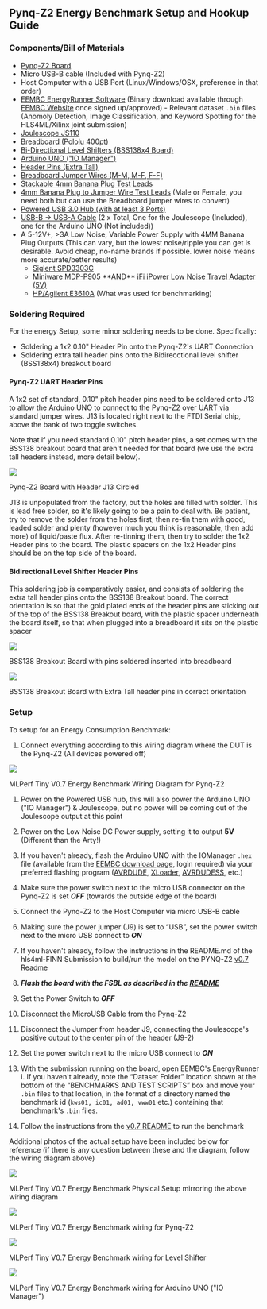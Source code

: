 ## Pynq-Z2 Energy Benchmark Setup and Hookup Guide

### Components/Bill of Materials

-   [Pynq-Z2 Board](https://www.newark.com/tul-corporation/1m1-m000127dva/tul-pynq-z2-advanced-kit-rohs/dp/69AC1753)
-   Micro USB-B cable (Included with Pynq-Z2)
-   Host Computer with a USB Port (Linux/Windows/OSX, preference in that order)
-    [EEMBC EnergyRunner Software](https://github.com/eembc/energyrunner) (Binary download available through [EEMBC Website](https://www.eembc.org/) once signed up/approved)
    -   Relevant dataset `.bin` files (Anomoly Detection, Image Classification, and Keyword Spotting for the HLS4ML/Xilinx joint submission)
-   [Joulescope JS110](https://www.digikey.com/en/products/detail/joulescope%C2%AE/JS110-K000-001/13686734)
-   [Breadboard (Pololu 400pt)](https://www.digikey.com/en/products/detail/pololu-corporation/351/11586984) 
-   [Bi-Directional Level Shifters (BSS138x4 Board)](https://www.digikey.com/en/products/detail/adafruit-industries-llc/757/4990756)
-   [Arduino UNO ("IO Manager")](https://www.digikey.com/en/products/detail/arduino/A000066/2784006)
-   [Header Pins (Extra Tall)](https://www.digikey.com/en/products/detail/samtec-inc/MTSW-110-09-S-S-330/8162605) 
-   [Breadboard Jumper Wires (M-M, M-F, F-F)](https://www.amazon.com/EDGELEC-Breadboard-Optional-Assorted-Multicolored/dp/B07GD2BWPY)
-   [Stackable 4mm Banana Plug Test Leads](https://www.amazon.com/Sumnacon-Stackable-Silicone-Multimeter-Electrical/dp/B07179VF5J/)
-   [4mm Banana Plug to Jumper Wire Test Leads](https://www.amazon.com/Goupchn-Stackable-Breadboard-Flexible-Electrical/dp/B08KZGPTLM?th=1) (Male or Female, you need both but can use the Breadboard jumper wires to convert)
-   [Powered USB 3.0 Hub (with at least 3 Ports)](https://www.digikey.com/en/products/detail/adafruit-industries-llc/757/4990756) 
-   [USB-B → USB-A Cable](https://www.amazon.com/StarTech-com-3-Feet-USB-Certified-Cable/dp/B001GTW5Z2) (2 x Total, One for the Joulescope (Included), one for the Arduino UNO (Not included))
-   A 5-12V+, >3A Low Noise, Variable Power Supply with 4MM Banana Plug Outputs (This can vary, but the lowest noise/ripple you can get is desirable. Avoid cheap, no-name brands if possible. lower noise means more accurate/better results)
    -   [Siglent SPD3303C](https://www.amazon.com/Siglent-Technologies-SPD3303C-Power-Supply/dp/B01HENYNZS)
    -   [Miniware MDP-P905](https://www.amazon.com/SainSmart-MDP-P905-Programmable-Adjustable-Regulator/dp/B07ZCJGP1V) \*\*AND\*\* [iFi iPower Low Noise Travel Adapter (5V)](https://www.amazon.com/iPower-Supply-International-Travel-Adapters/dp/B01LZD8SHJ)
    -   [HP/Agilent E3610A](https://www.bellnw.com/manufacturer/Agilent/E3610A.htm) (What was used for benchmarking)

### Soldering Required

For the energy Setup, some minor soldering needs to be done. Specifically:

-   Soldering a 1x2 0.10" Header Pin onto the Pynq-Z2's UART Connection
-   Soldering extra tall header pins onto the Bidirecctional level shifter (BSS138x4) breakout board

#### Pynq-Z2 UART Header Pins

A 1x2 set of standard, 0.10" pitch header pins need to be soldered onto J13 to allow the Arduino UNO to connect to the Pynq-Z2 over UART via standard jumper wires. J13 is located right next to the FTDI Serial chip, above the bank of two toggle switches.  
  
Note that if you need standard 0.10" pitch header pins, a set comes with the BSS138 breakout board that aren't needed for that board (we use the extra tall headers instead, more detail below). 

![](/img/pynq-z2-large_j13_75.png)

Pynq-Z2 Board with Header J13 Circled

J13 is unpopulated from the factory, but the holes are filled with solder. This is lead free solder, so it's likely going to be a pain to deal with. Be patient, try to remove the solder from the holes first, then re-tin them with good, leaded solder and plenty (however much you think is reasonable, then add more) of liquid/paste flux. After re-tinning them, then try to solder the 1x2 Header pins to the board. The plastic spacers on the 1x2 Header pins should be on the top side of the board.

#### Bidirectional Level Shifter Header Pins

This soldering job is comparatively easier, and consists of soldering the extra tall header pins onto the BSS138 Breakout board. The correct orientation is so that the gold plated ends of the header pins are sticking out of the top of the BSS138 Breakout board, with the plastic spacer underneath the board itself, so that when plugged into a breadboard it sits on the plastic spacer 

![](/img/img_20210607_140451.jpg)

BSS138 Breakout Board with pins soldered inserted into breadboard

![](/img/img_20210607_133515.jpg)

BSS138 Breakout Board with Extra Tall header pins in correct orientation

### Setup

To setup for an Energy Consumption Benchmark:

1.  Connect everything according to this wiring diagram where the DUT is the Pynq-Z2 (All devices powered off)

![](/img/hookup-js110-pynq.png)

MLPerf Tiny V0.7 Energy Benchmark Wiring Diagram for Pynq-Z2

1.  Power on the Powered USB hub, this will also power the Arduino UNO ("IO Manager") & Joulescope, but no power will be coming out of the Joulescope output at this point
2.  Power on the Low Noise DC Power supply, setting it to output **5V** (Different than the Arty!)
3.  If you haven't already, flash the Arduino UNO with the IOManager `.hex` file (available from the [EEMBC download page](https://www.eembc.org/download2/), login required) via your preferred flashing program ([AVRDUDE](https://www.nongnu.org/avrdude/), [XLoader](https://github.com/binaryupdates/xLoader), [AVRDUDESS](https://github.com/zkemble/AVRDUDESS), etc.)
4.  Make sure the power switch next to the micro USB connector on the Pynq-Z2 is set ***OFF*** (towards the outside edge of the board)
5.  Connect the Pynq-Z2 to the Host Computer via micro USB-B cable
6.  Making sure the power jumper (J9) is set to “USB”, set the power switch next to the micro USB connect to ***ON***
7.  If you haven't already, follow the instructions in the README.md of the hls4ml-FINN Submission to build/run the model on the PYNQ-Z2 [v0.7 Readme](README.md)
8.  ***_Flash the board with the FSBL as described in the [README](pynq_bootloader.md)_***
9.  Set the Power Switch to ***OFF***
10.  Disconnect the MicroUSB Cable from the Pynq-Z2
11.  Disconnect the Jumper from header J9, connecting the Joulescope's positive output to the center pin of the header (J9-2)
12.  Set the power switch next to the micro USB connect to ***ON***
13.  With the submission running on the board, open EEMBC's EnergyRunner </br>
    i. If you haven't already, note the “Dataset Folder” location shown at the bottom of the “BENCHMARKS AND TEST SCRIPTS” box and move your `.bin` files to that location, in the format of a directory named the benchmark id (`kws01, ic01, ad01, vww01` etc.) containing that benchmark's `.bin` files.
    
15.  Follow the instructions from the [v0.7 README](README.md) to run the benchmark  

Additional photos of the actual setup have been included below for reference (if there is any question between these and the diagram, follow the wiring diagram above)

![](/img/full_energy_setup_pynq.jpg)

MLPerf Tiny V0.7 Energy Benchmark Physical Setup mirroring the above wiring diagram

![](/img/pynqz2_tinymlpower_wiring.png)

MLPerf Tiny V0.7 Energy Benchmark wiring for Pynq-Z2

![](/img/levelshifter_tinymlpower_wiring.png)

MLPerf Tiny V0.7 Energy Benchmark wiring for Level Shifter

![](/img/arduino_tinymlpower_wiring.png)

MLPerf Tiny V0.7 Energy Benchmark wiring for Arduino UNO ("IO Manager")
